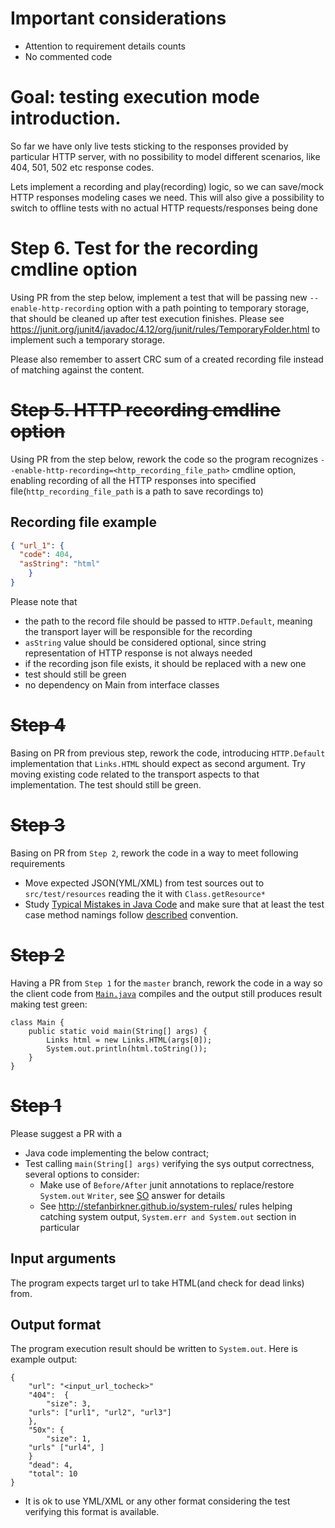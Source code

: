 # Important considerations
* Attention to requirement details counts
* No commented code

# Goal: testing execution mode introduction.

So far we have only live tests sticking to the responses provided by particular HTTP server,
with no possibility to model different scenarios, like 404, 501, 502 etc response codes. 

Lets implement a recording and play(recording) logic, so we can
save/mock HTTP responses modeling cases we need. 
This will also give a possibility to switch to offline tests with no actual HTTP requests/responses being done

# Step 6. Test for the recording cmdline option

Using PR from the step below, implement a test that will be passing new `--enable-http-recording` option with 
a path pointing to temporary storage, that should be cleaned up after test execution finishes. 
Please see https://junit.org/junit4/javadoc/4.12/org/junit/rules/TemporaryFolder.html to implement such a temporary 
storage.

Please also remember to assert CRC sum of a created recording file instead of matching against the content.


# ~~Step 5. HTTP recording cmdline option~~

Using PR from the step below, rework the code so the program recognizes 
`--enable-http-recording=<http_recording_file_path>` cmdline option, enabling recording of all the HTTP responses into 
specified  file(`http_recording_file_path` is a path to save recordings to)

## Recording file example

```json
{ "url_1": {
  "code": 404,
  "asString": "html"
    }
}
```

Please note that 
* the path to the record file should be passed to `HTTP.Default`, meaning the transport layer will be responsible for the recording
* `asString` value should be considered optional, since string representation of HTTP response is not 
always needed
* if the recording json file exists, it should be replaced with a new one
* test should still be green
* no dependency on Main from interface classes


# ~~Step 4~~

Basing on PR from previous step, rework the code, introducing `HTTP.Default` implementation 
that `Links.HTML` should expect as second argument. 
Try moving existing code related to the transport aspects to that implementation. The test should still be green.

# ~~Step 3~~
Basing on PR from `Step 2`, rework the code in a way to meet following requirements
* Move expected JSON(YML/XML) from test sources out to `src/test/resources` reading the it with `Class.getResource*`
* Study [Typical Mistakes in Java Code](https://www.yegor256.com/2014/04/27/typical-mistakes-in-java-code.html) and make sure that at least the test case method namings follow [described](https://www.yegor256.com/2014/04/27/typical-mistakes-in-java-code.html#test-method-names) convention.


# ~~Step 2~~
Having a PR from `Step 1` for the `master` branch, rework the code in a way so the client code from [`Main.java`](https://github.com/ekondrashev/java-dead-links/blob/step2/src/main/java/Main.java) compiles and the output still produces result making test green:
```
class Main {
    public static void main(String[] args) {
        Links html = new Links.HTML(args[0]);
        System.out.println(html.toString());
    }
}
```

# ~~Step 1~~
Please suggest a PR with a
* Java code implementing the below contract;
* Test calling `main(String[] args)` verifying the sys output correctness, several options to consider:
  * Make use of `Before/After` junit annotations to replace/restore `System.out` `Writer`, see [SO](https://stackoverflow.com/a/1119559) answer for details
  * See http://stefanbirkner.github.io/system-rules/ rules helping catching system output, `System.err and System.out` section in particular


## Input arguments
The program expects target url to take HTML(and check for dead links) from.

## Output format
The program execution result should be written to `System.out`. Here is example output:

```
{
    "url": "<input_url_tocheck>"
    "404":  {
        "size": 3,
	"urls": ["url1", "url2", "url3"]
    },
    "50x": {
        "size": 1,
	"urls" ["url4", ]
    }
    "dead": 4,
    "total": 10
}
```

* It is ok to use YML/XML or any other format considering the test verifying this format is available.
